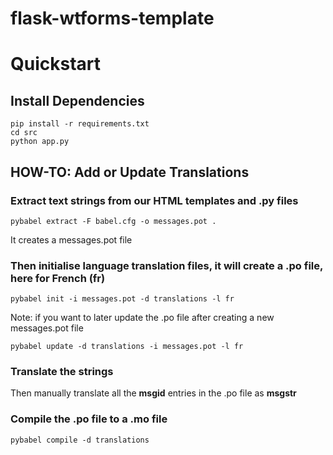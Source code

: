 # flask-wtforms-template

# Quickstart
## Install Dependencies

```
pip install -r requirements.txt
cd src
python app.py
```

## HOW-TO: Add or Update Translations
### Extract text strings from our HTML templates and .py files

```
pybabel extract -F babel.cfg -o messages.pot .
```
It creates a messages.pot file

### Then initialise language translation files, it will create a .po file, here for French (fr)

```
pybabel init -i messages.pot -d translations -l fr
```

Note: if you want to later update the .po file after creating a new messages.pot file

```
pybabel update -d translations -i messages.pot -l fr

```

### Translate the strings

Then manually translate all the **msgid** entries in the .po file as **msgstr**

### Compile the .po file to a .mo file 

```
pybabel compile -d translations
```